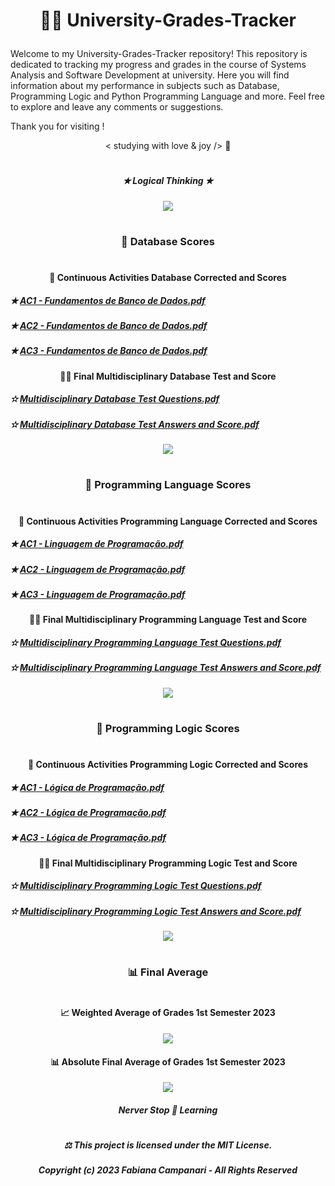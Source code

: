 # <p align="center"> 👩‍🎓 University-Grades-Tracker </p>

Welcome to my University-Grades-Tracker repository! This repository is dedicated to tracking my progress and grades in the course of Systems Analysis and Software Development at university. Here you will find information about my performance in subjects such as Database, Programming Logic and Python Programming Language and more. Feel free to explore and leave any comments or suggestions.

Thank you for visiting ! 


<p align="center"> < studying with love & joy /> 🤍

#

##### <p align="center">  ✭ Logical Thinking  ✭  </p>
 
<p align="center">
 <img src="https://github.com/FabianaCampanari/University-Grades-Tracker/assets/113218619/33c27e16-b609-45cd-a7b0-953442a957a9" />
 
#

### <p align="center">  🎲 Database Scores </p>

#


#### <p align="center"> 📝 Continuous Activities Database Corrected and Scores </p>
 
##### ✭ [AC1 - Fundamentos de Banco de Dados.pdf](https://github.com/FabianaCampanari/University-Grades-Tracker/files/11631869/AC1.-.Fundamentos.de.Banco.de.Dados.pdf)  

##### ✭ [AC2 - Fundamentos de Banco de Dados.pdf](https://github.com/FabianaCampanari/University-Grades-Tracker/files/11571418/AC2.-.Fundamentos.de.Banco.de.Dados.pdf)

##### ✭ [AC3 - Fundamentos de Banco de Dados.pdf](https://github.com/FabianaCampanari/University-Grades-Tracker/files/11631584/AC3.-.Fundamentos.de.Banco.de.Dados.pdf)

#### <p align="center">👩‍💻 Final Multidisciplinary Database Test and Score </p>

##### ✫ [Multidisciplinary Database Test Questions.pdf](https://github.com/FabianaCampanari/University-Grades-Tracker/files/12016550/Multidisciplinary.Database.Test.Questions.pdf)

##### ✫ [Multidisciplinary Database Test Answers and Score.pdf](https://github.com/FabianaCampanari/University-Grades-Tracker/files/12016567/Multidisciplinary.Database.Test.Answers.and.Score.pdf)

<p align="center"> 
 <img src="https://github.com/FabianaCampanari/University-Grades-Tracker/assets/113218619/c81aa519-0b57-401c-9a97-625142ced421" />
 
#

 ### <p align="center"> 🐍 Programming Language Scores </p>

#

#### <p align="center"> 📝 Continuous Activities Programming Language Corrected and Scores </p>

##### ✭ [AC1 - Linguagem de Programação.pdf](https://github.com/FabianaCampanari/University-Grades-Tracker/files/11571350/AC1.-.Linguagem.de.Programacao.pdf)


##### ✭ [AC2 - Linguagem de Programação.pdf](https://github.com/FabianaCampanari/University-Grades-Tracker/files/11571353/AC2.-.Linguagem.de.Programacao.pdf)


##### ✭ [AC3 - Linguagem de Programação.pdf](https://github.com/FabianaCampanari/University-Grades-Tracker/files/11631613/AC3.-.Linguagem.de.Programacao.pdf)


#### <p align="center"> 👩‍💻 Final Multidisciplinary Programming Language Test and Score </p>

##### ✫ [Multidisciplinary Programming Language Test Questions.pdf](https://github.com/FabianaCampanari/University-Grades-Tracker/files/12016727/Multidisciplinary.Programming.Language.Test.Questions.pdf)

##### ✫ [Multidisciplinary Programming Language Test Answers and Score.pdf](https://github.com/FabianaCampanari/University-Grades-Tracker/files/12016747/Multidisciplinary.Programming.Language.Test.Answers.and.Score.pdf)

<p align="center"> 
<img src="https://github.com/FabianaCampanari/University-Grades-Tracker/assets/113218619/57ab1d02-a317-4e6c-8779-3160c62efbf0" />

#

### <p align="center"> 🧠 Programming Logic Scores </p>

#

#### <p align="center"> 📝 Continuous Activities Programming Logic Corrected and Scores </p>

##### ✭ [AC1 - Lógica de Programação.pdf](https://github.com/FabianaCampanari/University-Grades-Tracker/files/11571387/AC1.-.Logica.de.Programacao.pdf)

##### ✭ [AC2 - Lógica de Programação.pdf](https://github.com/FabianaCampanari/University-Grades-Tracker/files/11571401/AC2.-.Logica.de.Programacao.pdf)

##### ✭ [AC3 - Lógica de Programação.pdf](https://github.com/FabianaCampanari/University-Grades-Tracker/files/11631640/AC3.-.Logica.de.Programacao.pdf)


#### <p align="center"> 👩‍💻 Final Multidisciplinary Programming Logic Test and Score </p>

##### ✫ [Multidisciplinary Programming Logic Test Questions.pdf](https://github.com/FabianaCampanari/University-Grades-Tracker/files/12017966/Multidisciplinary.Programming.Logic.Test.Questions.pdf)

##### ✫ [Multidisciplinary Programming Logic Test Answers and Score.pdf](https://github.com/FabianaCampanari/University-Grades-Tracker/files/12017989/Multidisciplinary.Programming.Logic.Test.Answers.and.Score.pdf)

<p align="center"> 
<img src="https://github.com/FabianaCampanari/University-Grades-Tracker/assets/113218619/2689d2cf-273c-4dba-bbf4-4e5b6985fee0" />

#

### <p align="center"> 📊 Final Average </p>

#

#### <p align="center"> 📈 Weighted Average of Grades 1st Semester 2023 </p>

<p align="center"> 
<img src="https://github.com/FabianaCampanari/University-Grades-Tracker/assets/113218619/d9d154e4-7cb1-47c8-938a-f16e392cbd11"/>


#### <p align="center"> 📊 Absolute Final Average of Grades 1st Semester 2023 </p>

<p align="center"> 
<img src="https://github.com/FabianaCampanari/University-Grades-Tracker/assets/113218619/fbf8d390-db38-4ff6-9d09-61caab43c4a6" />

##### <p align="center"> Nerver Stop 🚀 Learning </p>


 
 # 
 
##### <p align="center"> ⚖︎ This project is licensed under the MIT License. </p>

##### <p align="center"> Copyright (c) 2023 Fabiana Campanari - All Rights Reserved </p>



